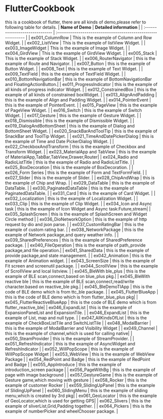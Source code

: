 # FlutterCookbook
this is a cookbook of flutter, there are all kinds of demo,please refer to following table for details.
| **Name of Demo** | **Detailed information** |
| :------------------------------ | :------------------------------------------------------------- |
| ex001_ColumnRow                 | This is the example of  Column and Row Widget.                 |
| ex002_ListView                  | This is the example of listView Widget.                        |
| ex003_ImageWidget               | This is the example of Image Widget.                           |
| ex004_GirdView                  | This is the example of GirdView Widget.                        |
| ex005_Stack                     | This is the example of Stack Widget.                           |
| ex006_RouterNavigator           | this is the example of Route and Navigator.                    |
| ex007_Button                    | this is the example of Button Widget.                          |
| ex008_Text                      | this is the example of Text Widget.                            |
| ex009_TextField                 | this is the example of TextField Widget.                       |
| ex010_BottomNavigationBar       | this is the example of BottomNavigationBar and FloatingActionButton.|
| ex011_ProgressIndicator         | this is the example of all kinds of progress indicator Widget. |
| ex012_ConstrainedBox            | this is the example of all kinds of constrained boxWidget.     |
| ex013_AlignAndPadding           | this is the example of Align and Padding Widget.               |
| ex014_PointerEvent              | this is the example of PointerEvent.                           |
| ex015_PageView                  | this is the example of PageView Widget.                        |
| ex016_Switch                    | this is the example of Switch Widget.                          |
| ex017_Gesture                   | this is the example of Gesture Widget.                         |
| ex018_Dismissible               | this is the example of Dismissible Widget.                     |
| ex019_DialogAndBottomSheet      | this is the example of Dialog and BottomSheet Widget.          |
| ex020_SnackBarAndToolTip        | this is the example of SnackBar and ToolTip Widget.            |
| ex021_TimeAndDatePickerDialog   | this is the example of Time and Date PickerDialog Widget.      |
| ex022_CheckboxAndTransform      | this is the example of Checkbox and Transform Widget.          |
| ex023_MaterialApp and TabView   | this is the example of MaterialApp,TabBar,TabView,Drawer,Router|
| ex024_Radio and RadioListTitle  | this is the example of Radio and RadioListTitle.               |
| ex025_BoxDecoration             | this is the example of BoxDecoration.                          |
| ex026_Form Series               | this is the example of Form and TextFormField.                 |
| ex027_Slider                    | this is the example of Slider.                                 |
| ex028_ChipAndWrap               | this is the example of Chip and Wrap.                          |
| ex029_DataTable                 | this is the example of DataTable.                              |
| ex030_PaginatedDataTable        | this is the example of PaginatedDataTable.                     |
| ex031_Card                      | this is the example of Card Widget.                            |
| ex032_Localization              | this is the example of Localization Widget.                    |
| ex033_Clip                      | this is the example of Clip Widget.                            |
| ex034_Icon and Async task       | this is the example of Icon Widget and Async task:Future,stream|
| ex035_SplashScreen              | this is the example of SplashScreen and Widget Circle method   |
| ex036_DioNetworkOption          | this is the example of http request by dio and json parse.     |
| ex037_CustomRatingBar           | this is the example of custom rating bar.                      |
| ex038_NetworkPackage            | this is the example of Network package,and query weather info. |
| ex039_SharedPreferences         | this is the example of SharedPreference package.               |
| ex040_FileOperation             | this is the example of path_provide package,and file operation.|
| ex041_SharedData                | this is the example of provide package,and state management.   |
| ex042_Animation                 | this is the example of Animation widget.                       |
| ex043_ScreenSize                | this is the example of Fit screen and screenutil package.      |
| ex044_ScrollView                | this is the example of ScrollView and local listview.          |
| ex045_BleWith ble_plus          | this is the example of BLE scan,connect,based on blue_plus pkg.|
| ex045_BleWith reactive ble      | this is the example of BLE scan,connect,read/write character.based on reactive_ble pkg.|
| ex045_BleDemoTIApp              | this is the code of BLE demo which is from ttc_ble package.    |
| ex045_FlutterBlueApp            | this is the code of BLE demo which is from flutter_blue_plus pkg|
| ex045_FlutterReactiveBlueApp    | this is the code of BLE demo which is from flutter_reactive_ble|
| ex046_ExpandList                | this is the example of ExpansionPanelList and ExpansionTile.   |
| ex046_ExpandList                | this is the example of List, map and null type.                |
| ex047_AllKindsOfList            | this is the example of CheckBoxListTile and SwitchListTile     |
| ex048_ModalBarrier              | this is the example of ModalBarrier and Visibility Widget      |
| ex049_Channel                   | this is the example of channel,which is used for calling native|
| ex050_SteamProvider             | this is the example of StreamProvider.                         |
| ex051_RefreshIndicator          | this is the example of AsyncWidget and RefreshIndicator        |
| ex052_WillPopScope              | this is the example of WillPopScope Widget                     |
| ex053_WebView                   | this is the example of WebView Package                         |
| ex054_RedPoint and Badge        | this is the example of RedPoint and Badge                      |
| ex055_AppIntroduce              | this is the example of introduction_screen package             |
| ex056_PageWithBg                | this is the example of page with image background              |
| ex057_GestureGame               | this is the example of Gesture game,which moving with gesture  |
| ex058_Rocker                    | this is the example of customer Rocker                         |
| ex059_SlidingUpPanel            | this is the example of SlidingUpPanel                          |
| ex060_SlidingMenu               | this is the example of sliding menu,which is created by 3rd pkg|
| ex061_GeoLocator                | this is the example of GeoLocator,which is used for getting GPS|
| ex062_Slivers                   | this is the example of sliverList,Grid,Padding together.       |
| ex064_Pickers                   | this is the example of numberPicker and wheelChooser package.  |


